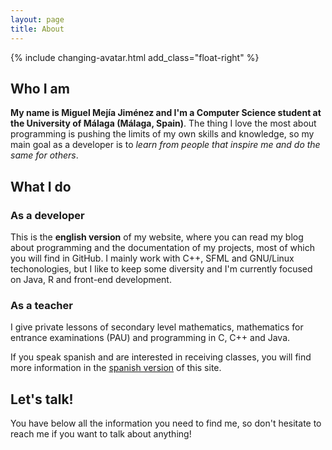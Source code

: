 ```yaml
---
layout: page
title: About
---
```

{% include changing-avatar.html add_class="float-right" %}

## Who I am

**My name is Miguel Mejía Jiménez and I'm a Computer Science student at the University of Málaga (Málaga, Spain)**. The thing I love the most about programming is pushing the limits of my own skills and knowledge, so my main goal as a developer is to _learn from people that inspire me and do the same for others_.

## What I do

### As a developer

This is the **english version** of my website, where you can read my blog about programming and the documentation of my projects, most of which you will find in GitHub. I mainly work with C++, SFML and GNU/Linux techonologies, but I like to keep some diversity and I'm currently focused on Java, R and front-end development.

### As a teacher

I give private lessons of secondary level mathematics, mathematics for entrance examinations (PAU) and programming in C, C++ and Java.

If you speak spanish and are interested in receiving classes, you will find more information in the [spanish version](es) of this site.

## Let's talk!

You have below all the information you need to find me, so don't hesitate to reach me if you want to talk about anything!
